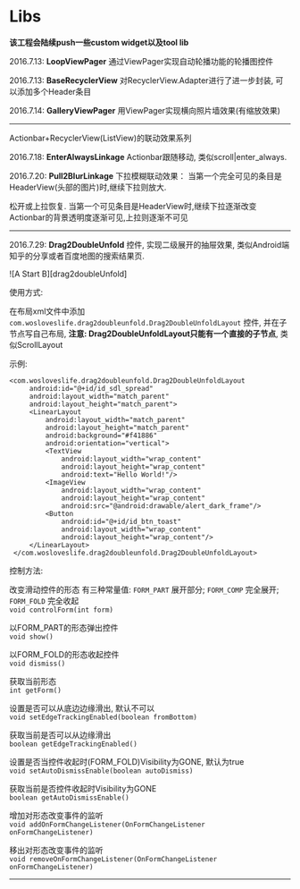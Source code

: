 # Libs

**该工程会陆续push一些custom widget以及tool lib**

2016.7.13: **LoopViewPager** 通过ViewPager实现自动轮播功能的轮播图控件

2016.7.13: **BaseRecyclerView** 对RecyclerView.Adapter进行了进一步封装, 可以添加多个Header条目

2016.7.14: **GalleryViewPager** 用ViewPager实现横向照片墙效果(有缩放效果)

----

Actionbar+RecyclerView(ListView)的联动效果系列

2016.7.18: **EnterAlwaysLinkage**   Actionbar跟随移动, 类似scroll|enter_always.

2016.7.20: **Pull2BlurLinkage**   下拉模糊联动效果： 当第一个完全可见的条目是HeaderView(头部的图片)时,继续下拉则放大.

松开或上拉恢复. 当第一个可见条目是HeaderView时,继续下拉逐渐改变Actionbar的背景透明度逐渐可见,上拉则逐渐不可见

----

2016.7.29: **Drag2DoubleUnfold** 控件, 实现二级展开的抽屉效果, 类似Android端知乎的分享或者百度地图的搜索结果页.

![A Start B][drag2doubleUnfold]

使用方式:

在布局xml文件中添加 `com.wosloveslife.drag2doubleunfold.Drag2DoubleUnfoldLayout` 控件,
并在子节点写自己布局, **注意: Drag2DoubleUnfoldLayout只能有一个直接的子节点**, 类似ScrollLayout

示例:

```
<com.wosloveslife.drag2doubleunfold.Drag2DoubleUnfoldLayout
     android:id="@+id/id_sdl_spread"
     android:layout_width="match_parent"
     android:layout_height="match_parent">
     <LinearLayout
         android:layout_width="match_parent"
         android:layout_height="match_parent"
         android:background="#f41886"
         android:orientation="vertical">
         <TextView
             android:layout_width="wrap_content"
             android:layout_height="wrap_content"
             android:text="Hello World!"/>
         <ImageView
             android:layout_width="wrap_content"
             android:layout_height="wrap_content"
             android:src="@android:drawable/alert_dark_frame"/>
         <Button
             android:id="@+id/id_btn_toast"
             android:layout_width="wrap_content"
             android:layout_height="wrap_content"/>
     </LinearLayout>
 </com.wosloveslife.drag2doubleunfold.Drag2DoubleUnfoldLayout>
```

控制方法: <br/>

改变滑动控件的形态 有三种常量值: `FORM_PART` 展开部分; `FORM_COMP` 完全展开; `FORM_FOLD` 完全收起<br/>
`void controlForm(int form)`

以FORM_PART的形态弹出控件<br/>
`void show()`

以FORM_FOLD的形态收起控件<br/>
`void dismiss()`

获取当前形态<br/>
`int getForm()`

设置是否可以从底边边缘滑出, 默认不可以<br/>
`void setEdgeTrackingEnabled(boolean fromBottom)`

获取当前是否可以从边缘滑出<br/>
`boolean getEdgeTrackingEnabled()`

设置是否当控件收起时(FORM_FOLD)Visibility为GONE, 默认为true<br/>
`void setAutoDismissEnable(boolean autoDismiss)`

获取当前是否控件收起时Visibility为GONE<br/>
`boolean getAutoDismissEnable()`

增加对形态改变事件的监听<br/>
`void addOnFormChangeListener(OnFormChangeListener onFormChangeListener)`

移出对形态改变事件的监听<br/>
`void removeOnFormChangeListener(OnFormChangeListener onFormChangeListener)`

---
